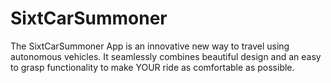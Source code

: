 # SixtCarSummoner
The SixtCarSummoner App is an innovative new way to travel using autonomous vehicles. It seamlessly combines beautiful design and an easy to grasp functionality to make YOUR ride as comfortable as possible.
